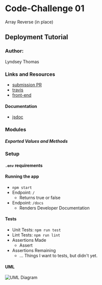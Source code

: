 # Code-Challenge 01
Array Reverse (in place)

## Deployment Tutorial

### Author:
Lyndsey Thomas

### Links and Resources
* [submission PR]()
* [travis]()
* [front-end]()

#### Documentation
* [jsdoc]()

### Modules

##### Exported Values and Methods

### Setup

#### `.env` requirements

#### Running the app
* `npm start`
* Endpoint: `/`
  * Returns true or false
* Endpoint: `/docs`
  * Renders Developer Documentation
  
#### Tests
* Unit Tests: `npm run test`
* Lint Tests: `npm run lint`
* Assertions Made
  * Assert 
* Assertions Remaining
  * ... Things I want to tests, but didn't yet.

#### UML

![UML Diagram](./uml.jpeg)